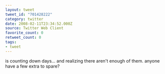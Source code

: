 ```yaml
---
layout: tweet
tweet_id: "701428222"
category: twitter
date: 2008-02-11T23:34:52.000Z
source: Twitter Web Client
favorite_count: 0
retweet_count: 0
tags:
- tweet
---
```


is counting down days...  and realizing there aren't enough of them.  anyone have a few extra to spare?
